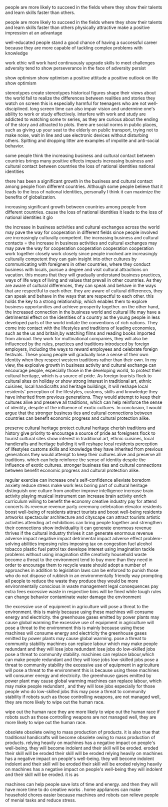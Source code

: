people are more likely to succeed in the fields where they show their talents and learn skills faster than others.

people are more likely to succeed in the fields where they show their talents and learn skills faster than others physically attractive make a positive impression at an advantage 

well-educated people stand a good chance of having a successful career because they are more capable of tackling complex problems with knowledge

work ethic will work hard continuously upgrade skills to meet challenges adversity tend to show perseverance in the face of adversity persist 

show optimism show optimism a positive attitude a positive outlook on life show optimism

stereotypes create stereotypes historical figures shape their views about the world fail to realize the differences between realities and stories they watch on screen 
this is especially harmful for teenagers who are not well-disciplined. long screen time can also impair vision and undermine one's ability to work or study effectively. interfere with work and study are addicted to watching some tv series, as they are curious about the ending of the story and attracted to plots.
there are social norms in public places, such as giving up your seat to the elderly on public transport, trying not to make noise, wait in line and use electronic devices without disturbing others. Spitting and dropping litter are examples of impolite and anti-social behavior.

some people think the increasing business and cultural contact between countries brings many positive effects impacts increasing business and cultural contact between countries the loss of national identities national identities

there has been a significant growth in the business and cultural contact among people from different countries. Although some people believe that it leads to the loss of national identities, personally I think it can maximize the benefits of globalization.

increasing  significant growth between countries among people from different countries.
cause the loss of national identities it leads to the loss of national identities it glo


the increase in business activities and cultural exchanges across the world may pave the way for cooperation in different fields since people involved are increasingly culturally competent.
the increasing business and cultural contacts = the increase in business activities and cultural exchanges
may may pave the way for cooperation cooperation cooperation cooperation work together closely work closely since people involved are increasingly culturally competent they can gain insight into other cultures by communicating with foreigners in other countries, where they conduct business with locals, pursue a degree and visit cultural attractions on vacation. this means that they will gradually understand business practices, ways of life ways of living and values that prevail in other countries. As they are aware of cultural differences, they can speak and behave in the ways that are respectful to each other. they are aware of cultural differences, they can speak and behave in the ways that are respectful to each other. this holds the key to a strong relationship, which enables them to explore business opportunities and achieve prosperity together.
on the other hand, the increased connection in the business world and cultural life may have a detrimental effect on the identities of a country as the young people in less developed parts of the world imitate the conventions of rich nations. They come into contact with the lifestyles and traditions of leading economies, such as the us and britain,by watching films and reading books imported from abroad. they work for multinational companies, they will also be influenced by the rules, practices and traditions introduced by foreign employers, including the ways to reward employees and celebrate foreign festivals. These young people will gradually lose a sense of their own identity when they respect western traditions rather than their own.
In my view, the explosive growth in business activity and cultural exchange can encourage people, especially those in the developing world, to protect their cultural heritage, which is a source of pride. As foreign tourists flock to cultural sites on holiday or show strong interest in traditional art, ethnic cuisines, local handicrafts and heritage buildings, it will reshape local residents' perception of the lifestyles, customs, skills and knowledge they have inherited from previous generations. They would attempt to keep their cultures alive and preserve all traditions, which can help reinforce the sense of identity, despite of the influence of exotic cultures.
In conclusion, I would argue that the stronger business ties and cultural connections between countries can benefit economic progress and cultural protection alike.

preserve cultural heritage protect cultural heritage cherish traditions and history give priority to encourage a source of pride as foreigners flock to tourist cultural sites show interest in traditional art, ethnic cuisines, local handicrafts and heritage building it will reshape local residents perception of lifestyles customs skills and knowledge they have inherited from previous generations they would attempt to keep their cultures alive and preserve all traditions. which can help reinforce the sense of identity despite the influence of exotic cultures.
stronger business ties and cultural connections between  benefit economic progress and cultural protection alike.

regular exercise can increase one's self-confidence
alleviate boredom anxiety reduce stress make work less boring part of cultural heritage distinguish one culture from another improve intelligence increase brain activity playing musical instrument can increase brain activity enrich curriculum willing to benefit the economy creative industry pay for attend concerts its revenue revenue party ceremony celebration elevator residents boost well-being of residents attract tourists and boost well-being residents artworks spectacular architecture and cityscape can attract tourists
artistic activities attending art exhibitions can bring people together and strengthen their connections show individuality  it can generate enormous revenue thrives if the cultural industry thrives it can generate enormous revenue
adverse impact negative impact detrimental impact adverse effect problem-solving abilities imposing rules imposing tax on congestion fuel alcohol tobacco plastic fuel patrol tax develope interest using imagination tackle problems without using imagination stifle creativity
household waste become a threat to the environment tend to buy more than they need in order to encourage them to recycle waste should adopt a number of approaches in addition to legislation laws can be enforced to punish those who do not dispose of rubbish in an environmentally friendly way  prompting all people to reduce the waste they produce they would be more environmentally conscious in waste management legal consequences pay extra fees excessive waste in respective bins will be fined while tough rules can change behavior contaminate water damage the environment 

the excessive use of equipment in agriculture will pose a threat to the environment. this is mainly because using these machines will consume energy and electricity. the greenhouse gases emitted by power plants may cause global warming the excessive use of equipment in agriculture will pose a threat to the environment this is mainly because using these machines will consume energy and electricity the greenhouse gases emitted by power plants may cause global warming. pose a threat to community stability machines can replace labour which may make people redundant and they will lose jobs redundant lose jobs do low-skilled jobs pose a threat to community stability. machines can replace labour,which can make people redundant and they will lose jobs low-skilled jobs pose a threat to community stability the excessive use of equipment in agriculture will pose a threat to the environment this is because using these machines will consumer energy and electricity. the greenhouse gases emitted by power plant may cause global warming
machines can replace labour, which may make people redundant , and they will lose jobs especially for those people who do low-skilled jobs this may pose a threat to community stability if robots such as those controlling weapons, are not managed well, they are more likely to wipe out the human race.

wipe out the human race they are more likely to wipe out the human race if robots such as those controlling weapons are not managed well, they are more likely to wipe out the human race.

obsolete obsolete owing to mass production of products.
it is also true that traditional handicrafts will become obsolete owing to mass production of products.
relying heavily on machines has a negative impact on people's well-being. they will become indolent and their skill will be eroded.
eroded their skill will be eroded their skill will be eroded relying heavily on machines has a negative impact on people's well-being. they will become indolent indolent and their skill will be eroded their skill will be eroded relying heavily on machines has a negative impact on people's well-being they will indolent and their skill will be eroded. it is as

machines can help people save lots of time and energy. and then they will have more time to do creative works . home appliances can make household chores easier because machines and robots can relieve people of menial tasks and reduce stress.

